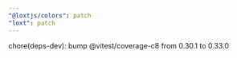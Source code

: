 ```yaml
---
"@loxtjs/colors": patch
"loxt": patch
---
```


chore(deps-dev): bump @vitest/coverage-c8 from 0.30.1 to 0.33.0
